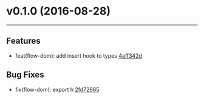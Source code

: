 # v0.1.0 (2016-08-28)
---


## Features

- feat(flow-dom): add insert hook to types [4aff342d](https://github.com/TylorS/stream-flow/commits/4aff342d850635750aa016507753b67d22eb43df)

## Bug Fixes

- fix(flow-dom): export h [2fd72665](https://github.com/TylorS/stream-flow/commits/2fd72665f0fd18894b7a57d219c8c3e2100c2344)



